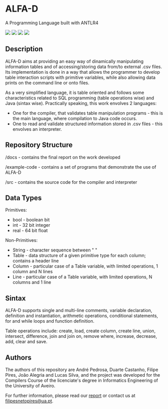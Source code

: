 # ALFA-D
A Programming Language built with ANTLR4

![](https://img.shields.io/badge/Academical%20Project-Yes-green)
![](https://img.shields.io/badge/Made%20with-ANTLR4-blue)
![](https://img.shields.io/badge/License-Free%20To%20Use-green)
![](https://img.shields.io/badge/Maintained-No-red)

## Description

ALFA-D aims at providing an easy way of dinamically manipulating information tables and of accessing/storing data from/to external .csv files.
Its implementation is done in a way that allows the programmer to develop table interaction scripts with primitive variables, while also allowing data prints on the command line or onto files.

As a very simplified language, it is table oriented and follows some characteristics related to SQL programming (table operations wise) and Java (sintax wise).
Practically speaking, this work envolves 2 languages:
- One for the compiler, that validates table manipulation programs - this is the main language, where compilation to Java code occurs.
- One to read and validate structured information stored in .csv files - this envolves an interpreter.

## Repository Structure

/docs - contains the final report on the work developed

/example-code - contains a set of programs that demonstrate the use of ALFA-D

/src - contains the source code for the compiler and interpreter

## Data Types 

Primitives:
- bool - boolean bit
- int - 32 bit integer
- real - 64 bit float

Non-Primitives:
- String - character sequence between " " 
- Table - data structure of a given primitive type for each column; contains a header line 
- Column - particular case of a Table variable, with limited operations, 1 column and N lines
- Line - particular case of a Table variable, with limited operations, N columns and 1 line

## Sintax

ALFA-D supports single and multi-line comments, variable declaration, definition and instantiation, arithmetic operations, conditional statements, for and while loops and function definition.

Table operations include: create, load, create column, create line, union, intersect, difference, join and join on, remove where, increase, decrease, add, clear and save.

## Authors

The authors of this repository are André Pedrosa, Duarte Castanho, Filipe Pires, João Alegria and Lucas Silva, and the project was developed for the Compilers Course of the licenciate's degree in Informatics Engineering of the University of Aveiro.

For further information, please read our [report](https://github.com/FilipePires98/ALFA-D/blob/main/docs/Relat%C3%B3rio.pdf) or contact us at filipesnetopires@ua.pt.



